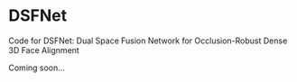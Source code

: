 # DSFNet
Code for DSFNet: Dual Space Fusion Network for Occlusion-Robust Dense 3D Face Alignment

Coming soon...
